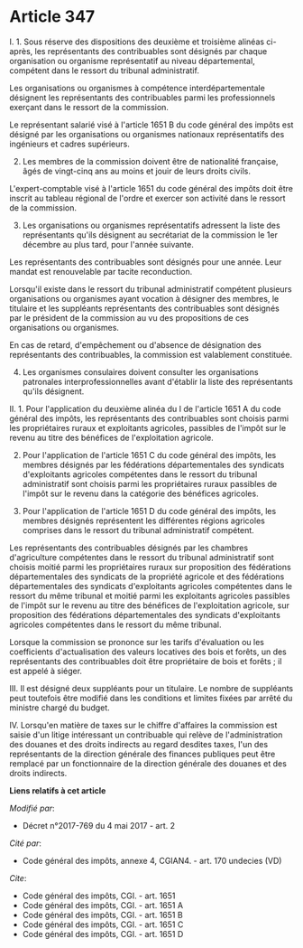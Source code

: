 # Article 347

I. 1. Sous réserve des dispositions des deuxième et troisième alinéas ci-après, les représentants des contribuables sont
désignés par chaque organisation ou organisme représentatif au niveau départemental, compétent dans le ressort du tribunal
administratif.

Les organisations ou organismes à compétence interdépartementale désignent les représentants des contribuables parmi les
professionnels exerçant dans le ressort de la commission.

Le représentant salarié visé à l'article 1651 B du code général des impôts est désigné par les organisations ou organismes
nationaux représentatifs des ingénieurs et cadres supérieurs.

2. Les membres de la commission doivent être de nationalité française, âgés de vingt-cinq ans au moins et jouir de leurs
droits civils.

L'expert-comptable visé à l'article 1651 du code général des impôts doit être inscrit au tableau régional de l'ordre et
exercer son activité dans le ressort de la commission.

3. Les organisations ou organismes représentatifs adressent la liste des représentants qu'ils désignent au secrétariat de la
commission le 1er décembre au plus tard, pour l'année suivante.

Les représentants des contribuables sont désignés pour une année. Leur mandat est renouvelable par tacite reconduction.

Lorsqu'il existe dans le ressort du tribunal administratif compétent plusieurs organisations ou organismes ayant vocation à
désigner des membres, le titulaire et les suppléants représentants des contribuables sont désignés par le président de la
commission au vu des propositions de ces organisations ou organismes.

En cas de retard, d'empêchement ou d'absence de désignation des représentants des contribuables, la commission est
valablement constituée.

4. Les organismes consulaires doivent consulter les organisations patronales interprofessionnelles avant d'établir la liste
des représentants qu'ils désignent.

II. 1. Pour l'application du deuxième alinéa du I de l'article 1651 A du code général des impôts, les représentants des
contribuables sont choisis parmi les propriétaires ruraux et exploitants agricoles, passibles de l'impôt sur le revenu au
titre des bénéfices de l'exploitation agricole.

2. Pour l'application de l'article 1651 C du code général des impôts, les membres désignés par les fédérations
départementales des syndicats d'exploitants agricoles compétentes dans le ressort du tribunal administratif sont choisis
parmi les propriétaires ruraux passibles de l'impôt sur le revenu dans la catégorie des bénéfices agricoles.

3. Pour l'application de l'article 1651 D du code général des impôts, les membres désignés représentent les différentes
régions agricoles comprises dans le ressort du tribunal administratif compétent.

Les représentants des contribuables désignés par les chambres d'agriculture compétentes dans le ressort du tribunal
administratif sont choisis moitié parmi les propriétaires ruraux sur proposition des fédérations départementales des
syndicats de la propriété agricole et des fédérations départementales des syndicats d'exploitants agricoles compétentes dans
le ressort du même tribunal et moitié parmi les exploitants agricoles passibles de l'impôt sur le revenu au titre des
bénéfices de l'exploitation agricole, sur proposition des fédérations départementales des syndicats d'exploitants agricoles
compétentes dans le ressort du même tribunal.

Lorsque la commission se prononce sur les tarifs d'évaluation ou les coefficients d'actualisation des valeurs locatives des
bois et forêts, un des représentants des contribuables doit être propriétaire de bois et forêts ; il est appelé à siéger.

III. Il est désigné deux suppléants pour un titulaire. Le nombre de suppléants peut toutefois être modifié dans les
conditions et limites fixées par arrêté du ministre chargé du budget.

IV. Lorsqu'en matière de taxes sur le chiffre d'affaires la commission est saisie d'un litige intéressant un contribuable qui
relève de l'administration des douanes et des droits indirects au regard desdites taxes, l'un des représentants de la
direction générale des finances publiques peut être remplacé par un fonctionnaire de la direction générale des douanes et des
droits indirects.

**Liens relatifs à cet article**

_Modifié par_:

  - Décret n°2017-769 du 4 mai 2017 - art. 2

_Cité par_:

  - Code général des impôts, annexe 4, CGIAN4. - art. 170 undecies (VD)

_Cite_:

  - Code général des impôts, CGI. - art. 1651
  - Code général des impôts, CGI. - art. 1651 A
  - Code général des impôts, CGI. - art. 1651 B
  - Code général des impôts, CGI. - art. 1651 C
  - Code général des impôts, CGI. - art. 1651 D
